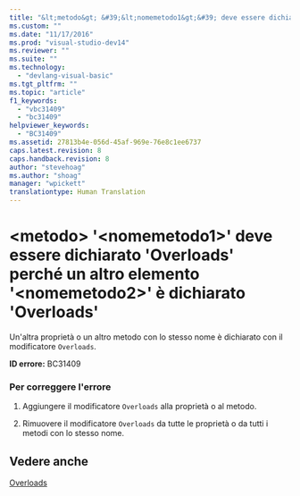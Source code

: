 ```yaml
---
title: "&lt;metodo&gt; &#39;&lt;nomemetodo1&gt;&#39; deve essere dichiarato &#39;Overloads&#39; perch&#233; un altro elemento &#39;&lt;nomemetodo2&gt;&#39; &#232; dichiarato &#39;Overloads&#39; | Microsoft Docs"
ms.custom: ""
ms.date: "11/17/2016"
ms.prod: "visual-studio-dev14"
ms.reviewer: ""
ms.suite: ""
ms.technology: 
  - "devlang-visual-basic"
ms.tgt_pltfrm: ""
ms.topic: "article"
f1_keywords: 
  - "vbc31409"
  - "bc31409"
helpviewer_keywords: 
  - "BC31409"
ms.assetid: 27813b4e-056d-45af-969e-76e8c1ee6737
caps.latest.revision: 8
caps.handback.revision: 8
author: "stevehoag"
ms.author: "shoag"
manager: "wpickett"
translationtype: Human Translation
---
```

# &lt;metodo&gt; &#39;&lt;nomemetodo1&gt;&#39; deve essere dichiarato &#39;Overloads&#39; perch&#233; un altro elemento &#39;&lt;nomemetodo2&gt;&#39; &#232; dichiarato &#39;Overloads&#39;
Un'altra proprietà o un altro metodo con lo stesso nome è dichiarato con il modificatore `Overloads`.  
  
 **ID errore:** BC31409  
  
### Per correggere l'errore  
  
1.  Aggiungere il modificatore `Overloads` alla proprietà o al metodo.  
  
2.  Rimuovere il modificatore `Overloads` da tutte le proprietà o da tutti i metodi con lo stesso nome.  
  
## Vedere anche  
 [Overloads](../../visual-basic/language-reference/modifiers/overloads.md)